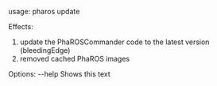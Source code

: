 usage: pharos update

Effects:
1. 	update the PhaROSCommander code to the latest version (bleedingEdge) 
2.	removed cached PhaROS images 

Options:
   --help                     Shows this text
